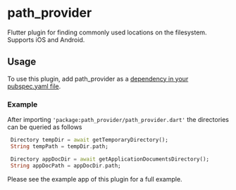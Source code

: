 # path_provider

Flutter plugin for finding commonly used locations on the filesystem. Supports iOS and Android.


## Usage

To use this plugin, add path_provider as a [dependency in your pubspec.yaml file](https://flutter.io/platform-plugins/).


### Example
After importing ```'package:path_provider/path_provider.dart'``` the directories can be queried as follows

``` dart
 Directory tempDir = await getTemporaryDirectory();
 String tempPath = tempDir.path;

 Directory appDocDir = await getApplicationDocumentsDirectory();
 String appDocPath = appDocDir.path;
 ```
Please see the example app of this plugin for a full example.
